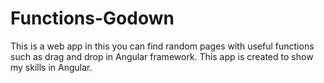 # Functions-Godown
This is a web app in this you can find random pages with useful functions such as drag and drop in Angular framework. This app is created to show my skills in Angular.
